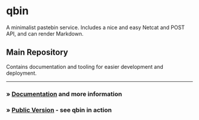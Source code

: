 # qbin
A minimalist pastebin service. Includes a nice and easy Netcat and POST API, and can render Markdown.

## Main Repository
Contains documentation and tooling for easier development and deployment.

---
### » [Documentation](http://qbin-io.viewdocs.io/qbin/) and more information
### » [Public Version](https://qbin.io/) - see qbin in action
